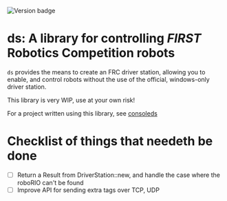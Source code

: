 ![Version badge](https://img.shields.io/crates/v/ds)

# ds: A library for controlling _FIRST_ Robotics Competition robots

`ds` provides the means to create an FRC driver station, allowing you to enable, and control robots without the use of the official, windows-only driver station. 

This library is very WIP, use at your own risk!

For a project written using this library, see [consoleds](https://gitlab.com/Redrield/consoleds)

# Checklist of things that needeth be done
* [ ] Return a Result from DriverStation::new, and handle the case where the roboRIO can't be found
* [ ] Improve API for sending extra tags over TCP, UDP
